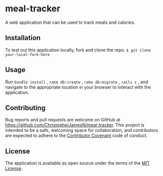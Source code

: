 # meal-tracker

A web application that can be used to track meals and calories.

## Installation

To test out this application locally, fork and clone the repo.
 `$ git clone your-local-fork-here`

## Usage

Run `bundle install` , `rake db:create` , `rake db:migrate` , `rails s` , and navigate to the appropriate location in your browser to interact with the application.

## Contributing

Bug reports and pull requests are welcome on GitHub at https://github.com/ChristopherJamesN/meal-tracker. This project is intended to be a safe, welcoming space for collaboration, and contributors are expected to adhere to the [Contributor Covenant](contributor-covenant.org) code of conduct.

## License

The application is available as open source under the terms of the [MIT License](http://opensource.org/licenses/MIT).
